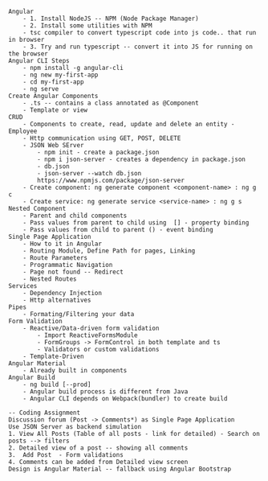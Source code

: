     Angular
        - 1. Install NodeJS -- NPM (Node Package Manager)
        - 2. Install some utilities with NPM
        - tsc compiler to convert typescript code into js code.. that run in browser
        - 3. Try and run typescript -- convert it into JS for running on the browser
    Angular CLI Steps
        - npm install -g angular-cli
        - ng new my-first-app
        - cd my-first-app
        - ng serve
    Create Angular Components 
        - .ts -- contains a class annotated as @Component 
        - Template or view
    CRUD
        - Components to create, read, update and delete an entity - Employee
        - Http communication using GET, POST, DELETE
        - JSON Web SErver
            - npm init - create a package.json
            - npm i json-server - creates a dependency in package.json
            - db.json 
            - json-server --watch db.json
            https://www.npmjs.com/package/json-server
        - Create component: ng generate component <component-name> : ng g c
        - Create service: ng generate service <service-name> : ng g s
    Nested Component 
        - Parent and child components
        - Pass values from parent to child using  [] - property binding
        - Pass values from child to parent () - event binding
    Single Page Application
        - How to it in Angular
        - Routing Module, Define Path for pages, Linking
        - Route Parameters
        - Programmatic Navigation
        - Page not found -- Redirect
        - Nested Routes
    Services
        - Dependency Injection
        - Http alternatives
    Pipes
        - Formating/Filtering your data
    Form Validation
        - Reactive/Data-driven form validation
            - Import ReactiveFormsModule
            - FormGroups -> FormControl in both template and ts
            - Validators or custom validations
        - Template-Driven
    Angular Material 
        - Already built in components
    Angular Build
        - ng build [--prod]
        - Angular build process is different from Java
        - Angular CLI depends on Webpack(bundler) to create build

    -- Coding Assignment
    Discussion forum (Post -> Comments*) as Single Page Application
    Use JSON Server as backend simulation
    1. View All Posts (Table of all posts - link for detailed) - Search on posts --> filters
    2. Detailed view of a post -- showing all comments
    3.  Add Post  - Form validations
    4. Comments can be added from Detailed view screen
    Design is Angular Material -- fallback using Angular Bootstrap

    